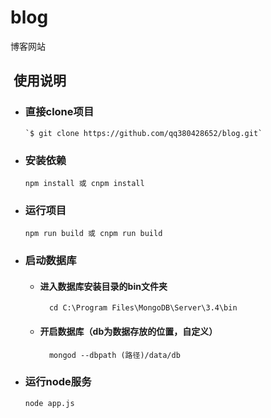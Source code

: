 # blog
博客网站
##  使用说明
* ### 直接clone项目
      `$ git clone https://github.com/qq380428652/blog.git`
* ### 安装依赖
      npm install 或 cnpm install
* ### 运行项目
      npm run build 或 cnpm run build
* ### 启动数据库
  * #### 进入数据库安装目录的bin文件夹
          cd C:\Program Files\MongoDB\Server\3.4\bin
  *	#### 开启数据库（db为数据存放的位置，自定义）
          mongod --dbpath (路径)/data/db
* ### 运行node服务
      node app.js

